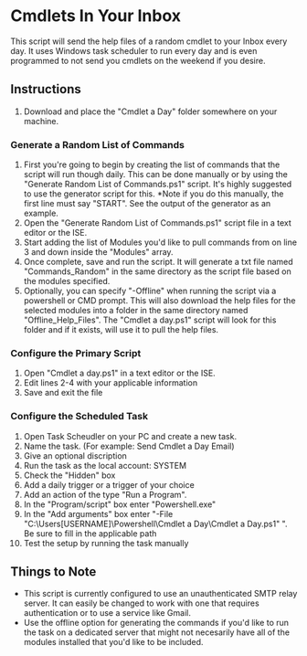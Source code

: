 # Cmdlets In Your Inbox
This script will send the help files of a random cmdlet to your Inbox every day. It uses Windows task scheduler to run every day and is even programmed to not send you cmdlets on the weekend if you desire.

## Instructions
1. Download and place the "Cmdlet a Day" folder somewhere on your machine.

### Generate a Random List of Commands
1. First you're going to begin by creating the list of commands that the script will run though daily. This can be done manually or by using the "Generate Random List of Commands.ps1" script. It's highly suggested to use the generator script for this. *Note if you do this manually, the first line must say "START". See the output of the generator as an example.
2. Open the "Generate Random List of Commands.ps1" script file in a text editor or the ISE. 
3. Start adding the list of Modules you'd like to pull commands from on line 3 and down inside the "Modules" array.
4. Once complete, save and run the script. It will generate a txt file named "Commands_Random" in the same directory as the script file based on the modules specified.
5. Optionally, you can specify "-Offline" when running the script via a powershell or CMD prompt. This will also download the help files for the selected modules into a folder in the same directory named "Offline_Help_Files". The "Cmdlet a day.ps1" script will look for this folder and if it exists, will use it to pull the help files.

### Configure the Primary Script
1. Open "Cmdlet a day.ps1" in a text editor or the ISE.
2. Edit lines 2-4 with your applicable information
3. Save and exit the file

### Configure the Scheduled Task
1. Open Task Scheudler on your PC and create a new task.
2. Name the task. (For example: Send Cmdlet a Day Email)
3. Give an optional discription
4. Run the task as the local account: SYSTEM
5. Check the "Hidden" box
6. Add a daily trigger or a trigger of your choice
7. Add an action of the type "Run a Program".
8. In the "Program/script" box enter "Powershell.exe"
9. In the "Add arguments" box enter "-File "C:\Users\[USERNAME]\\Powershell\Cmdlet a Day\Cmdlet a Day.ps1" ". Be sure to fill in the applicable path
10. Test the setup by running the task manually

## Things to Note
* This script is currently configured to use an unauthenticated SMTP relay server. It can easily be changed to work with one that requires authentication or to use a service like Gmail.
* Use the offline option for generating the commands if you'd like to run the task on a dedicated server that might not necesarily have all of the modules installed that you'd like to be included.
